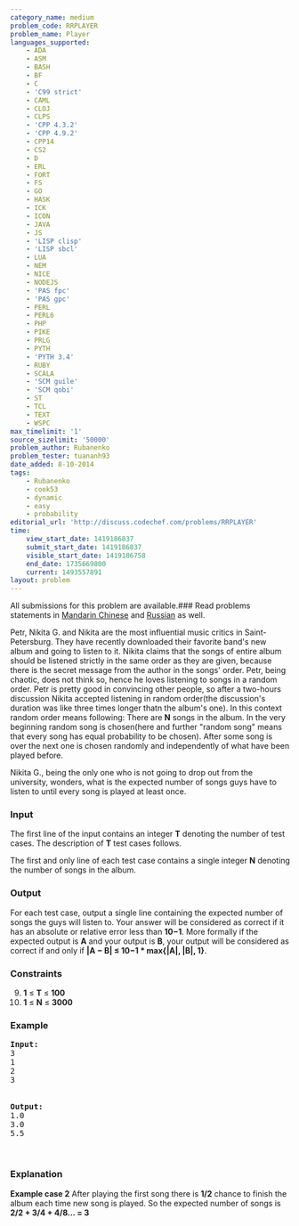 ```yaml
---
category_name: medium
problem_code: RRPLAYER
problem_name: Player
languages_supported:
    - ADA
    - ASM
    - BASH
    - BF
    - C
    - 'C99 strict'
    - CAML
    - CLOJ
    - CLPS
    - 'CPP 4.3.2'
    - 'CPP 4.9.2'
    - CPP14
    - CS2
    - D
    - ERL
    - FORT
    - FS
    - GO
    - HASK
    - ICK
    - ICON
    - JAVA
    - JS
    - 'LISP clisp'
    - 'LISP sbcl'
    - LUA
    - NEM
    - NICE
    - NODEJS
    - 'PAS fpc'
    - 'PAS gpc'
    - PERL
    - PERL6
    - PHP
    - PIKE
    - PRLG
    - PYTH
    - 'PYTH 3.4'
    - RUBY
    - SCALA
    - 'SCM guile'
    - 'SCM qobi'
    - ST
    - TCL
    - TEXT
    - WSPC
max_timelimit: '1'
source_sizelimit: '50000'
problem_author: Rubanenko
problem_tester: tuananh93
date_added: 8-10-2014
tags:
    - Rubanenko
    - cook53
    - dynamic
    - easy
    - probability
editorial_url: 'http://discuss.codechef.com/problems/RRPLAYER'
time:
    view_start_date: 1419186837
    submit_start_date: 1419186837
    visible_start_date: 1419186758
    end_date: 1735669800
    current: 1493557891
layout: problem
---
```

All submissions for this problem are available.###  Read problems statements in [Mandarin Chinese](http://www.codechef.com/download/translated/COOK53/mandarin/RRPLAYER.pdf) and [Russian](http://www.codechef.com/download/translated/COOK53/russian/RRPLAYER.pdf) as well.

Petr, Nikita G. and Nikita are the most influential music critics in Saint-Petersburg. They have recently downloaded their favorite band's new album and going to listen to it. Nikita claims that the songs of entire album should be listened strictly in the same order as they are given, because there is the secret message from the author in the songs' order. Petr, being chaotic, does not think so, hence he loves listening to songs in a random order. Petr is pretty good in convincing other people, so after a two-hours discussion Nikita accepted listening in random order(the discussion's duration was like three times longer thatn the album's one). In this context random order means following: There are **N** songs in the album. In the very beginning random song is chosen(here and further "random song" means that every song has equal probability to be chosen). After some song is over the next one is chosen randomly and independently of what have been played before. 

Nikita G., being the only one who is not going to drop out from the university, wonders, what is the expected number of songs guys have to listen to until every song is played at least once.

### Input

The first line of the input contains an integer **T** denoting the number of test cases. The description of **T** test cases follows. 

The first and only line of each test case contains a single integer **N** denoting the number of songs in the album.

### Output

For each test case, output a single line containing the expected number of songs the guys will listen to. Your answer will be considered as correct if it has an absolute or relative error less than **10−1**. More formally if the expected output is **A** and your output is **B**, your output will be considered as correct if and only if
**|A − B| ≤ 10−1 \* max{|A|, |B|, 1}**.

### Constraints

9. **1** ≤ **T** ≤  **100**
10. **1** ≤ **N** ≤  **3000**
### Example

<pre><b>Input:</b>
3
1
2
3


<b>Output:</b>
1.0
3.0
5.5


</pre>
### Explanation

**Example case 2** After playing the first song there is **1/2** chance to finish the album each time new song is played. So the expected number of songs is **2/2 + 3/4 + 4/8... = 3**
